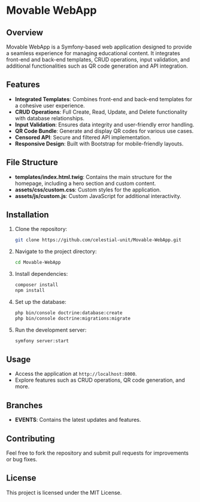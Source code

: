 # Movable WebApp

## Overview
Movable WebApp is a Symfony-based web application designed to provide a seamless experience for managing educational content. It integrates front-end and back-end templates, CRUD operations, input validation, and additional functionalities such as QR code generation and API integration.

## Features
- **Integrated Templates**: Combines front-end and back-end templates for a cohesive user experience.
- **CRUD Operations**: Full Create, Read, Update, and Delete functionality with database relationships.
- **Input Validation**: Ensures data integrity and user-friendly error handling.
- **QR Code Bundle**: Generate and display QR codes for various use cases.
- **Censored API**: Secure and filtered API implementation.
- **Responsive Design**: Built with Bootstrap for mobile-friendly layouts.

## File Structure
- **templates/index.html.twig**: Contains the main structure for the homepage, including a hero section and custom content.
- **assets/css/custom.css**: Custom styles for the application.
- **assets/js/custom.js**: Custom JavaScript for additional interactivity.

## Installation
1. Clone the repository:
   ```bash
   git clone https://github.com/celestial-unit/Movable-WebApp.git
   ```
2. Navigate to the project directory:
   ```bash
   cd Movable-WebApp
   ```
3. Install dependencies:
   ```bash
   composer install
   npm install
   ```
4. Set up the database:
   ```bash
   php bin/console doctrine:database:create
   php bin/console doctrine:migrations:migrate
   ```
5. Run the development server:
   ```bash
   symfony server:start
   ```

## Usage
- Access the application at `http://localhost:8000`.
- Explore features such as CRUD operations, QR code generation, and more.

## Branches
- **EVENTS**: Contains the latest updates and features.

## Contributing
Feel free to fork the repository and submit pull requests for improvements or bug fixes.

## License
This project is licensed under the MIT License.
